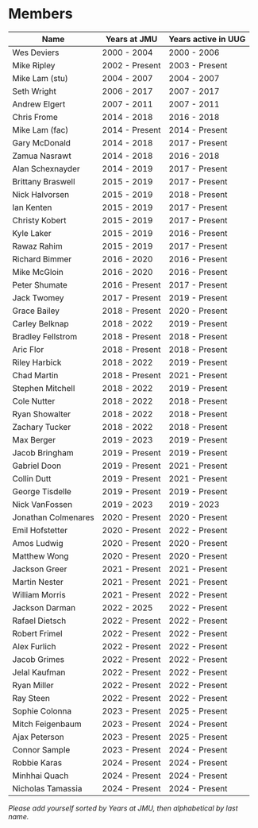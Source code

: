 # Members

| Name                | Years at JMU   | Years active in UUG |
| ------------------- | -------------- | ------------------- |
| Wes Deviers         | 2000 - 2004    | 2000 - 2006         |
| Mike Ripley         | 2002 - Present | 2003 - Present      |
| Mike Lam (stu)      | 2004 - 2007    | 2004 - 2007         |
| Seth Wright         | 2006 - 2017    | 2007 - 2017         |
| Andrew Elgert       | 2007 - 2011    | 2007 - 2011         |
| Chris Frome         | 2014 - 2018    | 2016 - 2018         |
| Mike Lam (fac)      | 2014 - Present | 2014 - Present      |
| Gary McDonald       | 2014 - 2018    | 2017 - Present      |
| Zamua Nasrawt       | 2014 - 2018    | 2016 - 2018         |
| Alan Schexnayder    | 2014 - 2019    | 2017 - Present      |
| Brittany Braswell   | 2015 - 2019    | 2017 - Present      |
| Nick Halvorsen      | 2015 - 2019    | 2018 - Present      |
| Ian Kenten          | 2015 - 2019    | 2017 - Present      |
| Christy Kobert      | 2015 - 2019    | 2017 - Present      |
| Kyle Laker          | 2015 - 2019    | 2016 - Present      |
| Rawaz Rahim         | 2015 - 2019    | 2017 - Present      |
| Richard Bimmer      | 2016 - 2020    | 2016 - Present      |
| Mike McGloin        | 2016 - 2020    | 2016 - Present      |
| Peter Shumate       | 2016 - Present | 2017 - Present      |
| Jack Twomey         | 2017 - Present | 2019 - Present      |
| Grace Bailey        | 2018 - Present | 2020 - Present      |
| Carley Belknap      | 2018 - 2022    | 2019 - Present      |
| Bradley Fellstrom   | 2018 - Present | 2018 - Present      |
| Aric Flor           | 2018 - Present | 2018 - Present      |
| Riley Harbick       | 2018 - 2022    | 2019 - Present      |
| Chad Martin         | 2018 - Present | 2021 - Present      |
| Stephen Mitchell    | 2018 - 2022    | 2019 - Present      |
| Cole Nutter         | 2018 - 2022    | 2018 - Present      |
| Ryan Showalter      | 2018 - 2022    | 2018 - Present      |
| Zachary Tucker      | 2018 - 2022    | 2018 - Present      |
| Max Berger          | 2019 - 2023    | 2019 - Present      |
| Jacob Bringham      | 2019 - Present | 2019 - Present      |
| Gabriel Doon        | 2019 - Present | 2021 - Present      |
| Collin Dutt         | 2019 - Present | 2021 - Present      |
| George Tisdelle     | 2019 - Present | 2019 - Present      |
| Nick VanFossen      | 2019 - 2023    | 2019 - 2023         |
| Jonathan Colmenares | 2020 - Present | 2020 - Present      |
| Emil Hofstetter     | 2020 - Present | 2022 - Present      |
| Amos Ludwig         | 2020 - Present | 2020 - Present      |
| Matthew Wong        | 2020 - Present | 2020 - Present      |
| Jackson Greer       | 2021 - Present | 2021 - Present      |
| Martin Nester       | 2021 - Present | 2021 - Present      |
| William Morris      | 2021 - Present | 2022 - Present      |
| Jackson Darman      | 2022 - 2025    | 2022 - Present      |
| Rafael Dietsch      | 2022 - Present | 2022 - Present      |
| Robert Frimel       | 2022 - Present | 2022 - Present      |
| Alex Furlich        | 2022 - Present | 2022 - Present      |
| Jacob Grimes        | 2022 - Present | 2022 - Present      |
| Jelal Kaufman       | 2022 - Present | 2022 - Present      |
| Ryan Miller         | 2022 - Present | 2022 - Present      |
| Ray Steen           | 2022 - Present | 2022 - Present      |
| Sophie Colonna      | 2023 - Present | 2025 - Present      |
| Mitch Feigenbaum    | 2023 - Present | 2024 - Present      |
| Ajax Peterson       | 2023 - Present | 2025 - Present      |
| Connor Sample       | 2023 - Present | 2024 - Present      |
| Robbie Karas        | 2024 - Present | 2024 - Present      |
| Minhhai Quach       | 2024 - Present | 2024 - Present      |
| Nicholas Tamassia   | 2024 - Present | 2024 - Present      |

_Please add yourself sorted by Years at JMU, then alphabetical by last name._
